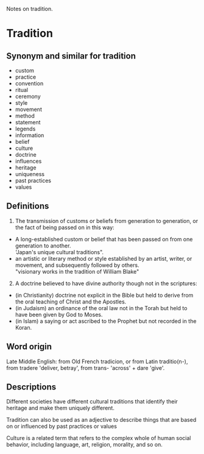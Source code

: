 Notes on tradition.


# Tradition

## Synonym and similar for tradition

- custom
- practice
- convention
- ritual
- ceremony
- style
- movement
- method
- statement
- legends
- information
- belief
- culture
- doctrine
- influences
- heritage
- uniqueness
- past practices
- values


## Definitions

1. The transmission of customs or beliefs from generation to generation, or the fact of being passed on in this way:

- A long-established custom or belief that has been passed on from one generation to another.\
'Japan's unique cultural traditions".
- an artistic or literary method or style established by an artist, writer, or movement, and subsequently followed by others.\
"visionary works in the tradition of William Blake"

2. A doctrine believed to have divine authority though not in the scriptures:

- (in Christianity) doctrine not explicit in the Bible but held to derive from the oral teaching of Christ and the Apostles.
- (in Judaism) an ordinance of the oral law not in the Torah but held to have been given by God to Moses.
- (in Islam) a saying or act ascribed to the Prophet but not recorded in the Koran.

## Word origin

Late Middle English: from Old French tradicion, or from Latin traditio(n-), from tradere 'deliver, betray', from trans- 'across' + dare 'give'.

## Descriptions

Different societies have different cultural traditions that identify their heritage and make them uniquely different.

Tradition can also be used as an adjective to describe things that are based on or influenced by past practices or values

Culture is a related term that refers to the complex whole of human social behavior, including language, art, religion, morality, and so on.
 
 